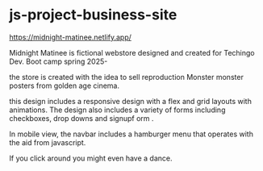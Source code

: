 # js-project-business-site
https://midnight-matinee.netlify.app/

Midnight Matinee is fictional webstore designed and created for Techingo Dev. Boot camp spring 2025-

the store is created with the idea to sell reproduction Monster monster posters from golden age cinema. 

this design includes a responsive design with a flex and grid layouts with animations. The design also includes a variety of forms including checkboxes, drop downs and signupf orm .

In mobile view, the navbar includes a hamburger menu that operates with the aid from javascript. 

If you click around you might even have a dance.

